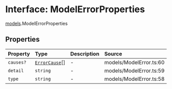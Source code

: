 # Interface: ModelErrorProperties

[models](../index.md).ModelErrorProperties

## Properties

| Property | Type | Description | Source |
| :------ | :------ | :------ | :------ |
| `causes?` | [`ErrorCause`](../classes/ErrorCause.md)[] | - | models/ModelError.ts:60 |
| `detail` | `string` | - | models/ModelError.ts:59 |
| `type` | `string` | - | models/ModelError.ts:58 |
